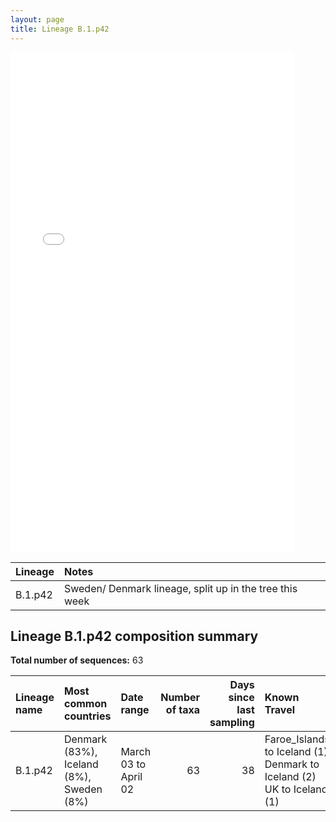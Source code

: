 ```yaml
---
layout: page
title: Lineage B.1.p42
---
```




<embed src="../assets/images/B.1.p42.pdf" type="application/pdf" width="90%" height="800px" />


| Lineage | Notes |
|:-----|:-----|
| B.1.p42 | Sweden/ Denmark lineage, split up in the tree this week |

<h2>Lineage B.1.p42 composition summary </h2>

<strong>Total number of sequences:</strong> 63

| Lineage name | Most common countries | Date range | Number of taxa |  Days since last sampling | Known Travel | Recall value |
|:-----|:-----|:-------|-------:|-------:|:---------|--------:|
| B.1.p42 | Denmark (83%), Iceland (8%), Sweden (8%) | March 03 to April 02 | 63 | 38 | Faroe_Islands to Iceland (1)<br/> Denmark to Iceland (2)<br/> UK to Iceland (1)<br/> | 77.78 |
